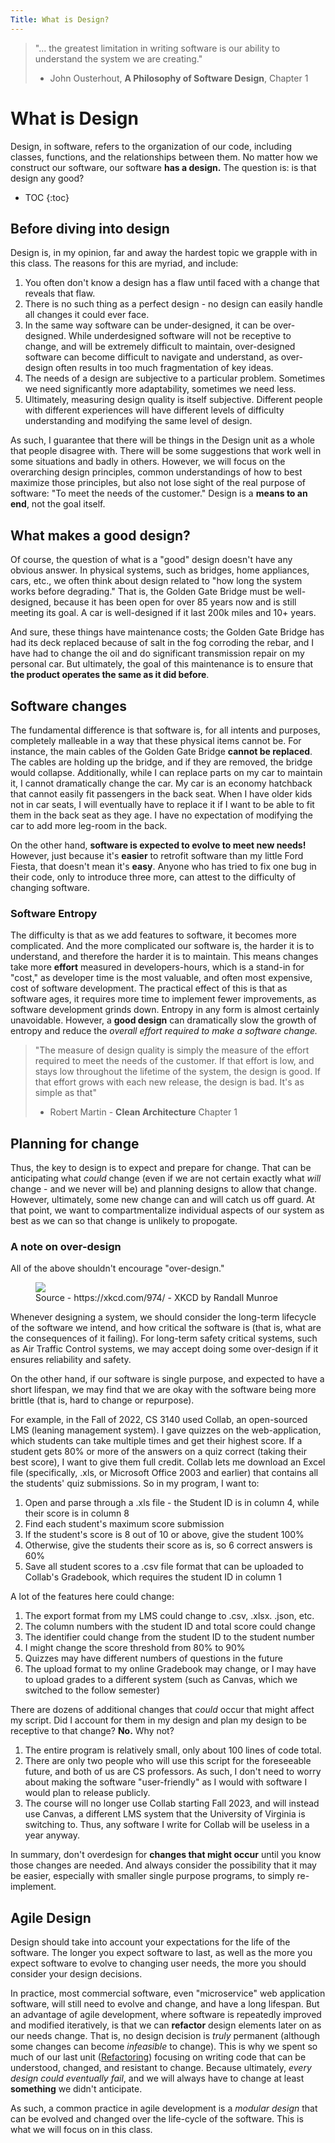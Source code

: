 ```yaml
---
Title: What is Design?
---
```


> "... the greatest limitation in writing software is our ability to understand the system we are creating."
>
> - John Ousterhout, __A Philosophy of Software Design__, Chapter 1

# What is Design

Design, in software, refers to the organization of our code, including classes, functions, and the relationships between them. No matter how we construct our software, our software **has a design.** The question is: is that design any good?

* TOC
{:toc}


## Before diving into design

Design is, in my opinion, far and away the hardest topic we grapple with in this class. The reasons for this are myriad, and include:

1. You often don't know a design has a flaw until faced with a change that reveals that flaw.
2. There is no such thing as a perfect design - no design can easily handle all changes it could ever face. 
3. In the same way software can be under-designed, it can be over-designed. While underdesigned software will not be receptive to change, and will be extremely difficult to maintain, over-designed software can become difficult to navigate and understand, as over-design often results in too much fragmentation of key ideas. 
4. The needs of a design are subjective to a particular problem. Sometimes we need significantly more adaptability, sometimes we need less. 
5. Ultimately, measuring design quality is itself subjective. Different people with different experiences will have different levels of difficulty understanding and modifying the same level of design.

As such, I guarantee that there will be things in the Design unit as a whole that people disagree with. There will be some suggestions that work well in some situations and badly in others. However, we will focus on the overarching design principles, common understandings of how to best maximize those principles, but also not lose sight of the real purpose of software: "To meet the needs of the customer." Design is a **means to an end**, not the goal itself. 

## What makes a good design?

Of course, the question of what is a "good" design doesn't have any obvious answer. In physical systems, such as bridges, home appliances, cars, etc., we often think about design related to "how long the system works before degrading." That is, the Golden Gate Bridge must be well-designed, because it has been open for over 85 years now and is still meeting its goal. A car is well-designed if it last 200k miles and 10+ years.

And sure, these things have maintenance costs; the Golden Gate Bridge has had its deck replaced because of salt in the fog corroding the rebar, and I have had to change the oil and do significant transmission repair on my personal car. But ultimately, the goal of this maintenance is to ensure that **the product operates the same as it did before**.


## Software changes

The fundamental difference is that software is, for all intents and purposes, completely malleable in a way that these physical items cannot be. For instance, the main cables of the Golden Gate Bridge **cannot be replaced**. The cables are holding up the bridge, and if they are removed, the bridge would collapse. Additionally, while I can replace parts on my car to maintain it, I cannot dramatically change the car. My car is an economy hatchback that cannot easily fit passengers in the back seat. When I have older kids not in car seats, I will eventually have to replace it if I want to be able to fit them in the back seat as they age. I have no expectation of modifying the car to add more leg-room in the back.

On the other hand, **software is expected to evolve to meet new needs!** However, just because it's **easier** to retrofit software than my little Ford Fiesta, that doesn't mean it's **easy**. Anyone who has tried to fix one bug in their code, only to introduce three more, can attest to the difficulty of changing software. 

### Software Entropy

The difficulty is that as we add features to software, it becomes more complicated. And the more complicated our software is, the harder it is to understand, and therefore the harder it is to maintain. This means changes take more **effort** measured in developers-hours, which is a stand-in for "cost," as developer time is the most valuable, and often most expensive, cost of software development. The practical effect of this is that as software ages, it requires more time to implement fewer improvements, as software development grinds down. Entropy in any form is almost certainly unavoidable. However, a **good design** can dramatically slow the growth of entropy and reduce the *overall effort required to make a software change.*

> "The measure of design quality is simply the measure of the effort required to meet the needs of the customer. If that effort is low, and stays low throughout the lifetime of the system, the design is good. If that effort grows with each new release, the design is bad. It's as simple as that"  
> 
> - Robert Martin - __Clean Architecture__ Chapter 1

## Planning for change

Thus, the key to design is to expect and prepare for change. That can be anticipating what *could* change (even if we are not certain exactly what *will* change - and we never will be) and planning designs to allow that change. However, ultimately, some new change can and will catch us off guard. At that point, we want to compartmentalize individual aspects of our system as best as we can so that change is unlikely to propogate.

### A note on over-design

All of the above shouldn't encourage "over-design."

<figure>
    <img src="https://imgs.xkcd.com/comics/the_general_problem.png">
    <figcaption>Source - https://xkcd.com/974/ - XKCD by Randall Munroe</figcaption>
</figure>

Whenever designing a system, we should consider the long-term lifecycle of the software we intend, and how critical the software is (that is, what are the consequences of it failing). For long-term safety critical systems, such as Air Traffic Control systems, we may accept doing some over-design if it ensures reliability and safety.

On the other hand, if our software is single purpose, and expected to have a short lifespan, we may find that we are okay with the software being more brittle (that is, hard to change or repurpose).

For example, in the Fall of 2022, CS 3140 used Collab, an open-sourced LMS (leaning management system). I gave quizzes on the web-application, which students can take multiple times and get their highest score. If a student gets 80% or more of the answers on a quiz correct (taking their best score), I want to give them full credit. Collab lets me download an Excel file (specifically, .xls, or Microsoft Office 2003 and earlier) that contains all the students' quiz submissions. So in my program, I want to:

1. Open and parse through a .xls file - the Student ID is in column 4, while their score is in column 8
2. Find each student's maximum score submission
3. If the student's score is 8 out of 10 or above, give the student 100%
4. Otherwise, give the students their score as is, so 6 correct answers is 60% 
5. Save all student scores to a .csv file format that can be uploaded to Collab's Gradebook, which requires the student ID in column 1  

A lot of the features here could change:

1. The export format from my LMS could change to .csv, .xlsx. .json, etc.
2. The column numbers with the student ID and total score could change
3. The identifier could change from the student ID to the student number
4. I might change the score threshold from 80% to 90%
5. Quizzes may have different numbers of questions in the future
6. The upload format to my online Gradebook may change, or I may have to upload grades to a different system (such as Canvas, which we switched to the follow semester) 

There are dozens of additional changes that *could* occur that might affect my script. Did I account for them in my design and plan my design to be receptive to that change? **No.** Why not?

1. The entire program is relatively small, only about 100 lines of code total. 
2. There are only two people who will use this script for the foreseeable future, and both of us are CS professors. As such, I don't need to worry about making the software "user-friendly" as I would with software I would plan to release publicly. 
3. The course will no longer use Collab starting Fall 2023, and will instead use Canvas, a different LMS system that the University of Virginia is switching to. Thus, any software I write for Collab will be useless in a year anyway.

In summary, don't overdesign for **changes that might occur** until you know those changes are needed. And always consider the possibility that it may be easier, especially with smaller single purpose programs, to simply re-implement.

## Agile Design

Design should take into account your expectations for the life of the software. The longer you expect software to last, as well as the more you expect software to evolve to changing user needs, the more you should consider your design decisions.

In practice, most commercial software, even "microservice" web application software, will still need to evolve and change, and have a long lifespan. But an advantage of agile development, where software is repeatedly improved and modified iteratively, is that we can **refactor** design elements later on as our needs change. That is, no design decision is *truly* permanent (although some changes can become *infeasible* to change). This is why we spent so much of our last unit ([Refactoring](https://sde-coursepack.github.io/modules/refactoring/Analyzability/)) focusing on writing code that can be understood, changed, and resistant to change. Because ultimately, *every design could eventually fail*, and we will always have to change at least **something** we didn't anticipate.

As such, a common practice in agile development is a *modular design* that can be evolved and changed over the life-cycle of the software. This is what we will focus on in this class.
